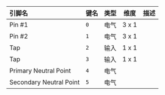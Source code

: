 <!--
DO NOT EDIT THIS FILE DIRECTLY.
This file is generated by tools/comp-docs.js.
All changes will be overwritten by regeneration.
-->

<slot class="model-pins">

| 引脚名 | 键名 | 类型 | 维度 | 描述 |
|:------ |:---- |:----:|:----:|:---- |
| Pin \#1 | `0` | 电气 | 3 x 1 |  |
| Pin \#2 | `1` | 电气 | 3 x 1 |  |
| Tap | `2` | 输入 | 1 x 1 |  |
| Tap | `3` | 输入 | 1 x 1 |  |
| Primary Neutral Point | `4` | 电气 |  |  |
| Secondary Neutral Point | `5` | 电气 |  |  |

</slot>
